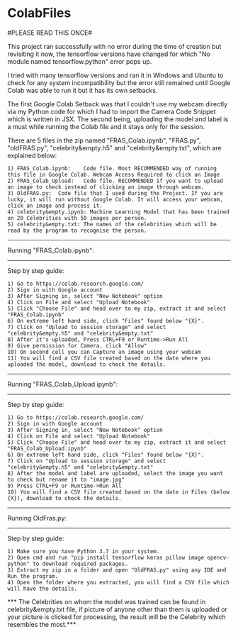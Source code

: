 # ColabFiles


#PLEASE READ THIS ONCE#

This project ran successfully with no error during the time of creation but revisiting it now, the tensorflow versions have changed for which "No module named tensorflow.python" error pops up.

I tried with many tensorflow versions and ran it in Windows and Ubuntu to check for any system incompatibility but the error still remained until Google Colab was able to run it but it has its own setbacks.

The first Google Colab Setback was that I couldn't use my webcam directly via my Python code for which I had to import the Camera Code Snippet which is written in JSX.
The second being, uploading the model and label is a must while running the Colab file and it stays only for the session.

There are 5 files in the zip named "FRAS_Colab.ipynb", "FRAS.py", "oldFRAS.py", "celebrity&empty.h5" and "celebrity&empty.txt", which are explained below:

	1) FRAS_Colab.ipynb: 	Code file. Most RECOMMENDED way of running this file in Google Colab. Webcam Access Required to click an Image
	2) FRAS_Colab_Upload: 	Code file. RECOMMENDED if you want to upload an image to check instead of clicking an image through webcam.
	3) OldFRAS.py: 	Code file that I used during the Project. If you are lucky, it will run without Google Colab. It will access your webcam, click an image and process it.
	4) celebrity&empty.ipynb: Machine Learning Model that has been trained on 20 Celebrities with 50 images per person.
	5) celebrity&empty.txt: The names of the celebrities which will be read by the program to recognise the person.

___________________________
Running "FRAS_Colab.ipynb":
___________________________

Step by step guide:

	1) Go to https://colab.research.google.com/
	2) Sign in with Google account
	3) After Signing in, select "New Notebook" option
	4) Click on File and select "Upload Notebook" 
	5) Click "Choose File" and head over to my zip, extract it and select "FRAS_Colab.ipynb"
	6) On extreme left hand side, click "Files" found below "{X}".
	7) Click on "Upload to session storage" and select "celebrity&empty.h5" and "celebrity&empty.txt"
	8) After it's uploaded, Press CTRL+F9 or Runtime->Run All
	9) Give permission for Camera, click "Allow"
	10) On second cell you can Capture an image using your webcam 
	11) You will find a CSV file created based on the date where you uploaded the model, download to check the details.


___________________________
Running "FRAS_Colab_Upload.ipynb":
___________________________

Step by step guide:

	1) Go to https://colab.research.google.com/
	2) Sign in with Google account
	3) After Signing in, select "New Notebook" option
	4) Click on File and select "Upload Notebook" 
	5) Click "Choose File" and head over to my zip, extract it and select "FRAS_Colab_Upload.ipynb"
	6) On extreme left hand side, click "Files" found below "{X}".
	7) Click on "Upload to session storage" and select "celebrity&empty.h5" and "celebrity&empty.txt"
	8) After the model and label are uploaded, select the image you want to check but rename it to "image.jpg"
	9) Press CTRL+F9 or Runtime->Run All
	10) You will find a CSV file created based on the date in Files (below {X}), download to check the details.


___________________
Running OldFras.py:
___________________

Step by step guide:

	1) Make sure you have Python 3.7 in your system.
	2) Open cmd and run "pip install tensorflow keras pillow image opencv-python" to download required packages.
	3) Extract my zip in a folder and open "OldFRAS.py" using any IDE and Run the program.
	4) Open the folder where you extracted, you will find a CSV file which will have the details.



*** The Celebrities on whom the model was trained can be found in celebrity&empty.txt file, if picture of anyone other than them is uploaded or your picture is clicked for processing, the result will be the Celebrity which resembles the most.***
